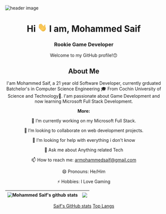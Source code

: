 <img align="center" src="test.jpg" alt="header image">
<h1 align="center"> Hi <img src="https://raw.githubusercontent.com/ABSphreak/ABSphreak/master/gifs/Hi.gif" width="30px"> I am, Mohammed Saif </h1>

<h3 align="center">Rookie Game Developer </h3>

<p align="center">
Welcome to my GitHub profile!🙃
</p>

<h2 align="center">About Me </h2>

<p align="center"> I'am Mohammed Saif, a 21 year old Software Developer, currently grduated  Batchelor's in Computer Science Engineering 🎓 From Cochin University of Science and Technology🏫. I'am passionate about Game Development and now learning Microsoft Full Stack Development. </p>

<p align="center"><strong>More:</strong></p>
<div align="center">
 
   🔭 I’m currently working on my Microsoft Full Stack.
 
   👯 I’m looking to collaborate on web development projects.
 
   🤔 I’m looking for help with everything i don't know
 
   💬 Ask me about Anything related Tech
   
   📫 How to reach me: armohammedsaif@gmail.com
   
   😄 Pronouns: He/Him
 
   ⚡ Hobbies: I Love Gaming
</div>
 
 <div align="center">
 
 | <img align="center" src="https://github-readme-stats.vercel.app/api?username=mohammed-saif&show_icons=true&include_all_commits=true&theme=graywhite&hide_border=true" alt="Mohammed Saif's github stats" /> | <img align="center" src="https://github-readme-stats.vercel.app/api/top-langs/?username=mohammed-saif&layout=compact&theme=buefy&hide_border=true&langs_count=6" /> |
| ------------- | ------------- |
 
 </div>
 

<div align="center">
 
[Saif's GitHub stats](https://github-readme-stats.vercel.app/api?username=mohammed-saif&show_icons=true&theme=graywhite&hide_border=true) 
[Top Langs](https://github-readme-stats.vercel.app/api/top-langs/?username=mohammed-saif&layout=compact&langs_count=6&hide_border=true&theme=graywhite)
   
 </div> 
